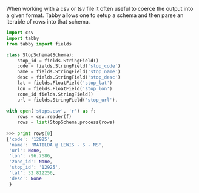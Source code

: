When working with a csv or tsv file it often useful to coerce the output into a given format. 
Tabby allows one to setup a schema and then parse an iterable of rows into that schema.

```python
import csv
import tabby
from tabby import fields

class StopSchema(Schema):
    stop_id = fields.StringField()
    code = fields.StringField('stop_code')
    name = fields.StringField('stop_name')
    desc = fields.StringField('stop_desc')
    lat = fields.FloatField('stop_lat')
    lon = fields.FloatField('stop_lon')
    zone_id fields.StringField()
    url = fields.StringField('stop_url'),
                
with open('stops.csv', 'r') as f:
    rows = csv.reader(f)
    rows = list(StopSchema.process(rows)
      
>>> print rows[0]
{'code': '12925', 
 'name': 'MATILDA @ LEWIS - S - NS',
 'url': None,
 'lon': -96.7686,
 'zone_id': None,
 'stop_id': '12925', 
 'lat': 32.812256, 
 'desc': None
 }
```                